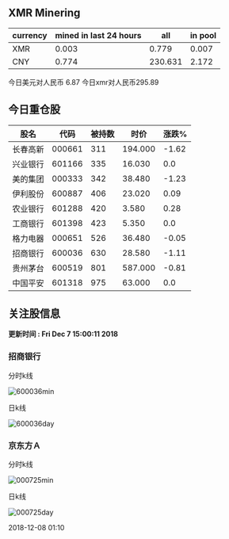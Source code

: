 ## XMR Minering

|currency|mined in last 24 hours|all|in pool|
|---|---|---|---|
|XMR|0.003|0.779|0.007|
|CNY|0.774|230.631|2.172|

今日美元对人民币 6.87	今日xmr对人民币295.89


## 今日重仓股 

|股名|代码|被持数|时价|涨跌%|
|---|---|---|---|---|
|长春高新|000661|311|194.000|-1.62|
|兴业银行|601166|335|16.030|0.0|
|美的集团|000333|342|38.480|-1.23|
|伊利股份|600887|406|23.020|0.09|
|农业银行|601288|420|3.580|0.28|
|工商银行|601398|423|5.350|0.0|
|格力电器|000651|526|36.480|-0.05|
|招商银行|600036|630|28.580|-1.11|
|贵州茅台|600519|801|587.000|-0.81|
|中国平安|601318|975|63.000|0.0|

## 关注股信息
**更新时间 : Fri Dec  7 15:00:11 2018**
### 招商银行 
分时k线

![600036min](http://image.sinajs.cn/newchart/min/n/sh600036.gif)

日k线

![600036day](http://image.sinajs.cn/newchart/daily/n/sh600036.gif)

### 京东方Ａ 
分时k线

![000725min](http://image.sinajs.cn/newchart/min/n/sz000725.gif)

日k线

![000725day](http://image.sinajs.cn/newchart/daily/n/sz000725.gif)

2018-12-08 01:10